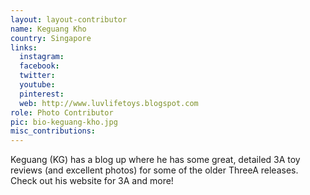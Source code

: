 ```yaml
---
layout: layout-contributor
name: Keguang Kho
country: Singapore
links:
  instagram: 
  facebook:
  twitter: 
  youtube:
  pinterest: 
  web: http://www.luvlifetoys.blogspot.com
role: Photo Contributor
pic: bio-keguang-kho.jpg
misc_contributions:
---
```

Keguang (KG) has a blog up where he has some great, detailed 3A toy reviews (and excellent photos) for some of the older ThreeA releases. Check out his website for 3A and more!